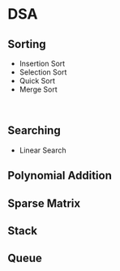 # DSA

## Sorting 
* Insertion Sort
* Selection Sort
* Quick Sort
* Merge Sort
<br>

## Searching
* Linear Search

## Polynomial Addition

## Sparse Matrix

## Stack

## Queue